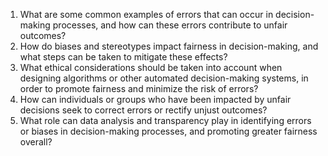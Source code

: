 1. What are some common examples of errors that can occur in decision-making processes, and how can these errors contribute to unfair outcomes?
2. How do biases and stereotypes impact fairness in decision-making, and what steps can be taken to mitigate these effects?
3. What ethical considerations should be taken into account when designing algorithms or other automated decision-making systems, in order to promote fairness and minimize the risk of errors?
4. How can individuals or groups who have been impacted by unfair decisions seek to correct errors or rectify unjust outcomes?
5. What role can data analysis and transparency play in identifying errors or biases in decision-making processes, and promoting greater fairness overall?